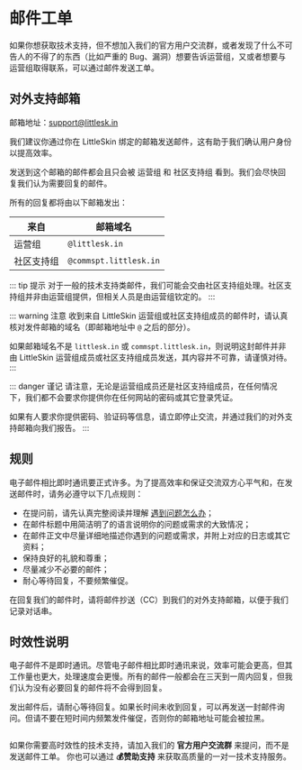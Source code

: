 # 邮件工单

如果你想获取技术支持，但不想加入我们的官方用户交流群，或者发现了什么不可告人的不得了的东西（比如严重的 Bug、漏洞）想要告诉运营组，又或者想要与运营组取得联系，可以通过邮件发送工单。

## 对外支持邮箱

邮箱地址：[support@littlesk.in](mailto:support@littlesk.in)

我们建议你通过你在 LittleSkin 绑定的邮箱发送邮件，这有助于我们确认用户身份以提高效率。

发送到这个邮箱的邮件都会且只会被 运营组 和 社区支持组 看到。我们会尽快回复我们认为需要回复的邮件。

所有的回复都将由以下邮箱发出：

| 来自       | 邮箱域名               |
| ---------- | ---------------------- |
| 运营组     | `@littlesk.in`         |
| 社区支持组 | `@commspt.littlesk.in` |

::: tip 提示
对于一般的技术支持类邮件，我们可能会交由社区支持组处理。社区支持组并非由运营组提供，但相关人员是由运营组钦定的。
:::

::: warning 注意
收到来自 LittleSkin 运营组或社区支持组成员的邮件时，请认真核对发件邮箱的域名（即邮箱地址中 `@` 之后的部分）。

如果邮箱域名不是 `littlesk.in` 或 `commspt.littlesk.in`，则说明这封邮件并非由 LittleSkin 运营组成员或社区支持组成员发送，其内容并不可靠，请谨慎对待。
:::

::: danger 谨记
请注意，无论是运营组成员还是社区支持组成员，在任何情况下，我们都不会要求你提供你在任何网站的密码或其它登录凭证。

如果有人要求你提供密码、验证码等信息，请立即停止交流，并通过我们的对外支持邮箱向我们报告。
:::

## 规则

电子邮件相比即时通讯要正式许多。为了提高效率和保证交流双方心平气和，在发送邮件时，请务必遵守以下几点规则：

- 在提问前，请先认真完整阅读并理解 [遇到问题怎么办](/problems.md)；
- 在邮件标题中用简洁明了的语言说明你的问题或需求的大致情况；
- 在邮件正文中尽量详细地描述你遇到的问题或需求，并附上对应的日志或其它资料；
- 保持良好的礼貌和尊重；
- 尽量减少不必要的邮件；
- 耐心等待回复，不要频繁催促。

在回复我们的邮件时，请将邮件抄送（CC）到我们的对外支持邮箱，以便于我们记录对话串。

## 时效性说明

电子邮件不是即时通讯。尽管电子邮件相比即时通讯来说，效率可能会更高，但其工作量也更大，处理速度会更慢。所有的邮件一般都会在三天到一周内回复，但我们认为没有必要回复的邮件将不会得到回复。

发出邮件后，请耐心等待回复。如果长时间未收到回复，可以再发送一封邮件询问。但请不要在短时间内频繁发件催促，否则你的邮箱地址可能会被拉黑。

<p style="margin-bottom: 2em"></p>

<NCard title="获取即时的支持" link="/user-group" >
如果你需要高时效性的技术支持，请加入我们的 <strong>官方用户交流群</strong> 来提问，而不是发送邮件工单。
</NCard>

<NCard title="一对一技术支持" link="https://afdian.net/a/tnqzh123" >
你也可以通过 <strong>💰赞助支持</strong> 来获取高质量的一对一技术支持服务。
</NCard>
